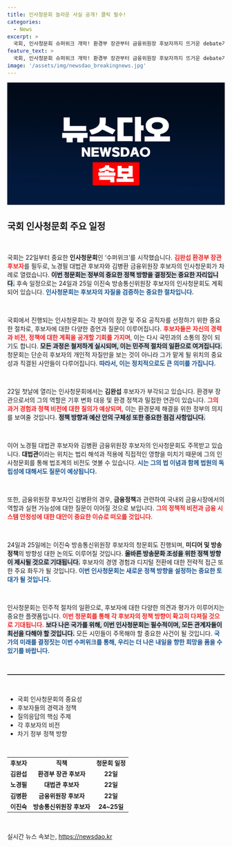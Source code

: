 ```yaml
---
title: 인사청문회 놀라운 사실 공개! 클릭 필수!
categories:
  - News
excerpt: >
  국회, 인사청문회 슈퍼위크 개막! 환경부 장관부터 금융위원장 후보자까지 뜨거운 debate가 이어진다. 과연 누가 합격점을 받을까? 클릭하여 더 알아보세요!
feature_text: >
  국회, 인사청문회 슈퍼위크 개막! 환경부 장관부터 금융위원장 후보자까지 뜨거운 debate가 이어진다. 과연 누가 합격점을 받을까? 클릭하여 더 알아보세요!
image: '/assets/img/newsdao_breakingnews.jpg'
---
```


<p><img src="/assets/img/newsdao_breakingnews.jpg" alt="cryptoinkorea 속보" /></p>

<h2 data-ke-size="size26">국회 인사청문회 주요 일정</h2>

<p data-ke-size="size16">&nbsp;</p>

<p>국회는 22일부터 중요한 <strong>인사청문회</strong>인 ‘수퍼위크’를 시작했습니다. <b><span style="color: #ee2323;">김완섭 환경부 장관 후보자</span></b>를 필두로, 노경필 대법관 후보자와 김병환 금융위원장 후보자의 인사청문회가 차례로 열렸습니다. <b><span style="background-color: #21538527;">이번 청문회는 정부의 중요한 정책 방향을 결정짓는 중요한 자리입니다.</span></b> 후속 일정으로는 24일과 25일 이진숙 방송통신위원장 후보자의 인사청문회도 계획되어 있습니다. <b><span style="color: #1a5490;">인사청문회는 후보자의 자질을 검증하는 중요한 절차입니다.</span></b></p>

<p data-ke-size="size16">&nbsp;</p>

<p>국회에서 진행되는 인사청문회는 각 분야의 장관 및 주요 공직자를 선정하기 위한 중요한 절차로, 후보자에 대한 다양한 증언과 질문이 이루어집니다. <b><span style="color: #ee2323;">후보자들은 자신의 경력과 비전, 정책에 대한 계획을 공개할 기회를 가지며</span></b>, 이는 다시 국민과의 소통의 장이 되기도 합니다. <b><span style="background-color: #21538527;">모든 과정은 철저하게 실시되며, 이는 민주적 절차의 일환으로 여겨집니다.</span></b> 청문회는 단순히 후보자의 개인적 자질만을 보는 것이 아니라 그가 맡게 될 위치의 중요성과 직결된 사안들이 다루어집니다. <b><span style="color: #1a5490;">따라서, 이는 정치적으로도 큰 의미를 가집니다.</span></b></p>

<p data-ke-size="size16">&nbsp;</p>

<p>22일 첫날에 열리는 인사청문회에서는 <b>김완섭</b> 후보자가 부각되고 있습니다. 환경부 장관으로서의 그의 역할은 기후 변화 대응 및 환경 정책과 밀접한 연관이 있습니다. <b><span style="color: #ee2323;">그의 과거 경험과 정책 비전에 대한 질의가 예상되며,</span></b> 이는 환경문제 해결을 위한 정부의 의지를 보여줄 것입니다. <b><span style="background-color: #21538527;">정책 방향과 예산 안의 구체성 또한 중요한 점검 사항입니다.</span></b> </p>

<p data-ke-size="size16">&nbsp;</p>

<p>이어 노경필 대법관 후보자와 김병환 금융위원장 후보자의 인사청문회도 주목받고 있습니다. <b>대법관</b>이라는 위치는 법리 해석과 적용에 직접적인 영향을 미치기 때문에 그의 인사청문회를 통해 법조계의 비전도 엿볼 수 있습니다. <b><span style="color: #1a5490;">시는 그의 법 이념과 함께 법원의 독립성에 대해서도 질문이 예상됩니다.</span></b></p>

<p data-ke-size="size16">&nbsp;</p>

<p>또한, 금융위원장 후보자인 김병환의 경우, <b>금융정책</b>과 관련하여 국내외 금융시장에서의 역할과 실현 가능성에 대한 질문이 이어질 것으로 보입니다. <b><span style="color: #ee2323;">그의 정책적 비전과 금융 시스템 안정성에 대한 대안이 중요한 이슈로 떠오를 것입니다.</span></b> </p>

<p data-ke-size="size16">&nbsp;</p>

<p>24일과 25일에는 이진숙 방송통신위원장 후보자의 청문회도 진행되며, <b>미디어 및 방송 정책</b>의 방향성 대한 논의도 이루어질 것입니다. <b><span style="background-color: #21538527;">올바른 방송문화 조성을 위한 정책 방향이 제시될 것으로 기대됩니다.</span></b> 후보자의 경영 경험과 디지털 전환에 대한 전략적 접근 또한 주요 화두가 될 것입니다. <b><span style="color: #1a5490;">이번 인사청문회는 새로운 정책 방향을 설정하는 중요한 토대가 될 것입니다.</span></b> </p>

<p data-ke-size="size16">&nbsp;</p>

<p>인사청문회는 민주적 절차의 일환으로, 후보자에 대한 다양한 의견과 평가가 이루어지는 중요한 플랫폼입니다. <b><span style="color: #ee2323;">이번 청문회를 통해 각 후보자의 정책 방향이 확고히 다져질 것으로 기대됩니다.</span></b> <b><span style="background-color: #21538527;">보다 나은 국가를 위해, 이번 인사청문회는 필수적이며, 모든 관계자들이 최선을 다해야 할 것입니다.</span></b> 모든 시민들이 주목해야 할 중요한 사건이 될 것입니다. <b><span style="color: #1a5490;">국가의 미래를 결정짓는 이번 수퍼위크를 통해, 우리는 더 나은 내일을 향한 희망을 품을 수 있기를 바랍니다.</span></b> </p>

<p data-ke-size="size16">&nbsp;</p>

<hr style="height: 2px; border-width: 0; color: #333; background-color: #333;" />

<p data-ke-size="size16">&nbsp;</p>

<ul>
<li>국회 인사청문회의 중요성</li>
<li>후보자들의 경력과 정책</li>
<li>질의응답의 핵심 주제</li>
<li>각 후보자의 비전</li>
<li>차기 정부 정책 방향</li>
</ul>

<p data-ke-size="size16">&nbsp;</p>

<table style="width: 100%;">
<tr>
<td style="text-align: center; height: 17px;"><b>후보자</b></td>
<td style="text-align: center; height: 17px;"><b>직책</b></td>
<td style="text-align: center; height: 17px;"><b>청문회 일정</b></td>
</tr>
<tr>
<td style="text-align: center; height: 17px;"><b>김완섭</b></td>
<td style="text-align: center; height: 17px;"><b>환경부 장관 후보자</b></td>
<td style="text-align: center; height: 17px;"><b>22일</b></td>
</tr>
<tr>
<td style="text-align: center; height: 17px;"><b>노경필</b></td>
<td style="text-align: center; height: 17px;"><b>대법관 후보자</b></td>
<td style="text-align: center; height: 17px;"><b>22일</b></td>
</tr>
<tr>
<td style="text-align: center; height: 17px;"><b>김병환</b></td>
<td style="text-align: center; height: 17px;"><b>금융위원장 후보자</b></td>
<td style="text-align: center; height: 17px;"><b>22일</b></td>
</tr>
<tr>
<td style="text-align: center; height: 17px;"><b>이진숙</b></td>
<td style="text-align: center; height: 17px;"><b>방송통신위원장 후보자</b></td>
<td style="text-align: center; height: 17px;"><b>24~25일</b></td>
</tr>
</table>

<p data-ke-size="size16">&nbsp;</p>
실시간 뉴스 속보는, <a href="https://newsdao.kr" rel="dofollow">https://newsdao.kr</a>


